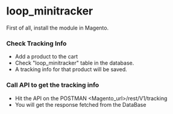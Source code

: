 # loop_minitracker
First of all, install the module in Magento.

### Check Tracking Info
* Add a product to the cart
* Check "loop_minitracker" table in the database.
* A tracking info for that product will be saved.

### Call API to get the tracking info
* Hit the API on the POSTMAN <Magento_url>/rest/V1/tracking
* You will get the response fetched from the DataBase
